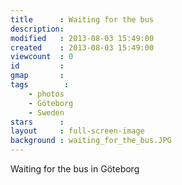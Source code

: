 ```yaml
---
title      : Waiting for the bus
description: 
modified   : 2013-08-03 15:49:00
created    : 2013-08-03 15:49:00
viewcount  : 0
id         : 
gmap       : 
tags        :
    - photos
    - Göteborg
    - Sweden
stars      : 
layout     : full-screen-image
background : waiting_for_the_bus.JPG
---
```


Waiting for the bus in Göteborg

